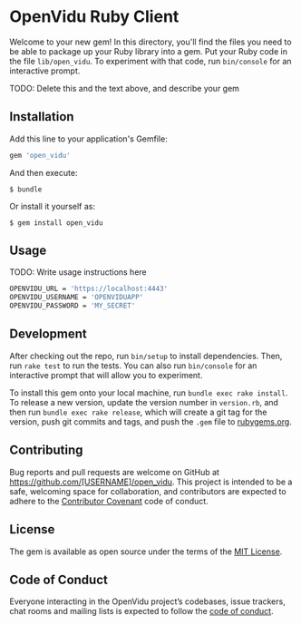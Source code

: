 # OpenVidu Ruby Client

Welcome to your new gem! In this directory, you'll find the files you need to be able to package up your Ruby library into a gem. Put your Ruby code in the file `lib/open_vidu`. To experiment with that code, run `bin/console` for an interactive prompt.

TODO: Delete this and the text above, and describe your gem

## Installation

Add this line to your application's Gemfile:

```ruby
gem 'open_vidu'
```

And then execute:

    $ bundle

Or install it yourself as:

    $ gem install open_vidu

## Usage

TODO: Write usage instructions here

```bash
OPENVIDU_URL = 'https://localhost:4443'
OPENVIDU_USERNAME = 'OPENVIDUAPP'
OPENVIDU_PASSWORD = 'MY_SECRET'
```

## Development

After checking out the repo, run `bin/setup` to install dependencies. Then, run `rake test` to run the tests. You can also run `bin/console` for an interactive prompt that will allow you to experiment.

To install this gem onto your local machine, run `bundle exec rake install`. To release a new version, update the version number in `version.rb`, and then run `bundle exec rake release`, which will create a git tag for the version, push git commits and tags, and push the `.gem` file to [rubygems.org](https://rubygems.org).

## Contributing

Bug reports and pull requests are welcome on GitHub at https://github.com/[USERNAME]/open_vidu. This project is intended to be a safe, welcoming space for collaboration, and contributors are expected to adhere to the [Contributor Covenant](http://contributor-covenant.org) code of conduct.

## License

The gem is available as open source under the terms of the [MIT License](https://opensource.org/licenses/MIT).

## Code of Conduct

Everyone interacting in the OpenVidu project’s codebases, issue trackers, chat rooms and mailing lists is expected to follow the [code of conduct](https://github.com/[USERNAME]/open_vidu/blob/master/CODE_OF_CONDUCT.md).
